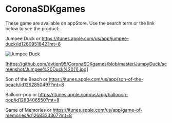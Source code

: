 # CoronaSDKgames

These game are available on appStore. Use the search term or the link below to see the product:

Jumpee Duck or https://itunes.apple.com/us/app/jumpee-duck/id1260951842?mt=8

![](master/JumpyDuck/screenshot/Jumpee%20Duck%20(1).jpg "Jumpee Duck")

[https://github.com/dvtien95/CoronaSDKgames/blob/master/JumpyDuck/screenshot/Jumpee%20Duck%20(1).jpg]

Son of the Beach or https://itunes.apple.com/us/app/son-of-the-beach/id1262850497?mt=8

Balloon-pop or https://itunes.apple.com/us/app/ballooon-pop/id1263406550?mt=8

Game of Memories or https://itunes.apple.com/us/app/game-of-memories/id1268333367?mt=8
